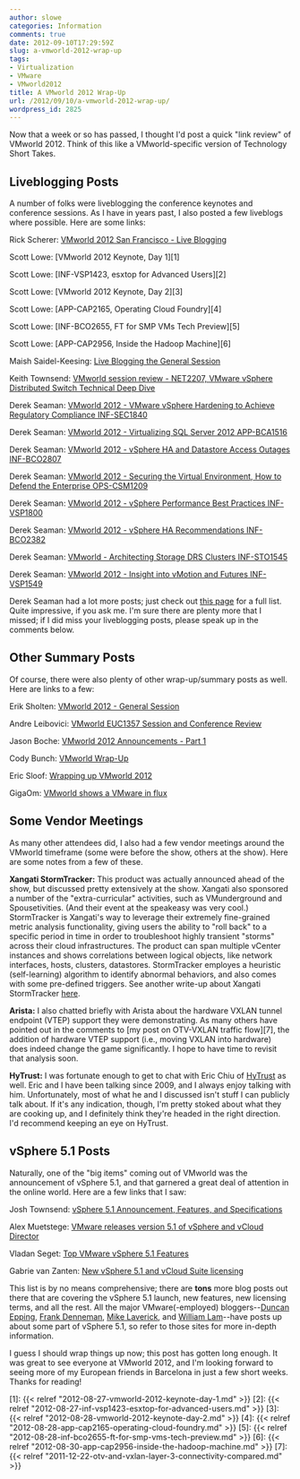 ```yaml
---
author: slowe
categories: Information
comments: true
date: 2012-09-10T17:29:59Z
slug: a-vmworld-2012-wrap-up
tags:
- Virtualization
- VMware
- VMworld2012
title: A VMworld 2012 Wrap-Up
url: /2012/09/10/a-vmworld-2012-wrap-up/
wordpress_id: 2825
---
```


Now that a week or so has passed, I thought I'd post a quick "link review" of VMworld 2012. Think of this like a VMworld-specific version of Technology Short Takes.

## Liveblogging Posts

A number of folks were liveblogging the conference keynotes and conference sessions. As I have in years past, I also posted a few liveblogs where possible. Here are some links:

Rick Scherer: [VMworld 2012 San Francisco - Live Blogging](http://vmwaretips.com/wp/2012/08/27/vmworld-2012-san-francisco-live-blog/)  

Scott Lowe: [VMworld 2012 Keynote, Day 1][1]  

Scott Lowe: [INF-VSP1423, esxtop for Advanced Users][2]  

Scott Lowe: [VMworld 2012 Keynote, Day 2][3]  

Scott Lowe: [APP-CAP2165, Operating Cloud Foundry][4]  

Scott Lowe: [INF-BCO2655, FT for SMP VMs Tech Preview][5]  

Scott Lowe: [APP-CAP2956, Inside the Hadoop Machine][6]  

Maish Saidel-Keesing: [Live Blogging the General Session](http://technodrone.blogspot.com/2012/08/live-blogging-general-session.html)  

Keith Townsend: [VMworld session review - NET2207, VMware vSphere Distributed Switch Technical Deep Dive](http://virtualizedgeek.com/2012/08/30/vmworld-session-review-net2207-vmware-vsphere-distributed-switch-technical-deep-dive/)  

Derek Seaman: [VMworld 2012 - VMware vSphere Hardening to Achieve Regulatory Compliance INF-SEC1840](http://derek858.blogspot.com/2012/08/vmworld-2012-vmware-vsphere-hardening.html)  

Derek Seaman: [VMworld 2012 - Virtualizing SQL Server 2012 APP-BCA1516](http://derek858.blogspot.com/2012/08/vmworld-2012-virtualizing-sql-server.html)  

Derek Seaman: [VMworld 2012 - vSphere HA and Datastore Access Outages INF-BCO2807](http://derek858.blogspot.com/2012/08/vmworld-2012-vsphere-ha-and-datastore.html)  

Derek Seaman: [VMworld 2012 - Securing the Virtual Environment, How to Defend the Enterprise OPS-CSM1209](http://derek858.blogspot.com/2012/08/vmworld-2012-securing-virtual.html)  

Derek Seaman: [VMworld 2012 - vSphere Performance Best Practices INF-VSP1800](http://derek858.blogspot.com/2012/08/vmworld-2012-vsphere-performance-best.html)  

Derek Seaman: [VMworld 2012 - vSphere HA Recommendations INF-BCO2382](http://derek858.blogspot.com/2012/08/vmworld-2012-vsphere-ha-recommendations.html)  

Derek Seaman: [VMworld - Architecting Storage DRS Clusters INF-STO1545](http://derek858.blogspot.com/2012/08/vmworld-architecting-storage-drs.html)  

Derek Seaman: [VMworld 2012 - Insight into vMotion and Futures INF-VSP1549](http://derek858.blogspot.com/2012/08/vmworld-2012-insight-into-vmotion-and.html)  

Derek Seaman had a lot more posts; just check out [this page](http://derek858.blogspot.com/search/label/VMworld%202012) for a full list. Quite impressive, if you ask me. I'm sure there are plenty more that I missed; if I did miss your liveblogging posts, please speak up in the comments below.

## Other Summary Posts

Of course, there were also plenty of other wrap-up/summary posts as well. Here are links to a few:

Erik Sholten: [VMworld 2012 - General Session](http://www.vmguru.nl/wordpress/2012/08/vmworld-2012-general-session/)  

Andre Leibovici: [VMworld EUC1357 Session and Conference Review](http://myvirtualcloud.net/?p=3843)  

Jason Boche: [VMworld 2012 Announcements - Part 1](http://www.boche.net/blog/index.php/2012/08/27/vmworld-2012-announcements-part-i/)  

Cody Bunch: [VMworld Wrap-Up](http://professionalvmware.com/2012/08/vmworld-wrap-up/)  

Eric Sloof: [Wrapping up VMworld 2012](http://www.ntpro.nl/blog/archives/2144-Wrapping-up-VMworld-2012-San-Francisco.html)  

GigaOm: [VMworld shows a VMware in flux](http://gigaom.com/cloud/vmworld-shows-a-vmware-in-flux/)

## Some Vendor Meetings

As many other attendees did, I also had a few vendor meetings around the VMworld timeframe (some were before the show, others at the show). Here are some notes from a few of these.

**Xangati StormTracker:** This product was actually announced ahead of the show, but discussed pretty extensively at the show. Xangati also sponsored a number of the "extra-curricular" activities, such as VMunderground and Spousetivities. (And their event at the speakeasy was very cool.) StormTracker is Xangati's way to leverage their extremely fine-grained metric analysis functionality, giving users the ability to "roll back" to a specific period in time in order to troubleshoot highly transient "storms" across their cloud infrastructures. The product can span multiple vCenter instances and shows correlations between logical objects, like network interfaces, hosts, clusters, datastores. StormTracker employes a heuristic (self-learning) algorithm to identify abnormal behaviors, and also comes with some pre-defined triggers. See another write-up about Xangati StormTracker [here](http://www.vladan.fr/xangati-introduces-stormtracker/).

**Arista:** I also chatted briefly with Arista about the hardware VXLAN tunnel endpoint (VTEP) support they were demonstrating. As many others have pointed out in the comments to [my post on OTV-VXLAN traffic flow][7], the addition of hardware VTEP support (i.e., moving VXLAN into hardware) does indeed change the game significantly. I hope to have time to revisit that analysis soon.

**HyTrust:** I was fortunate enough to get to chat with Eric Chiu of [HyTrust](http://hytrust.com/) as well. Eric and I have been talking since 2009, and I always enjoy talking with him. Unfortunately, most of what he and I discussed isn't stuff I can publicly talk about. If it's any indication, though, I'm pretty stoked about what they are cooking up, and I definitely think they're headed in the right direction. I'd recommend keeping an eye on HyTrust.

## vSphere 5.1 Posts

Naturally, one of the "big items" coming out of VMworld was the announcement of vSphere 5.1, and that garnered a great deal of attention in the online world. Here are a few links that I saw:

Josh Townsend: [vSphere 5.1 Announcement, Features, and Specifications](http://vmtoday.com/2012/08/vsphere-5-1-announcement-features-and-specifications/)  

Alex Muetstege: [VMware releases version 5.1 of vSphere and vCloud Director](http://www.vmguru.nl/wordpress/2012/08/vmware-releases-version-5-1-of-vsphere-and-vcloud-director/)  

Vladan Seget: [Top VMware vSphere 5.1 Features](http://www.vladan.fr/top-features-of-vsphere51/)  

Gabrie van Zanten: [New vSphere 5.1 and vCloud Suite licensing](http://www.gabesvirtualworld.com/new-vsphere-5-1-and-vcloud-suite-licensing/)  

This list is by no means comprehensive; there are **tons** more blog posts out there that are covering the vSphere 5.1 launch, new features, new licensing terms, and all the rest. All the major VMware(-employed) bloggers--[Duncan Epping](http://www.yellow-bricks.com), [Frank Denneman](http://frankdenneman.nl), [Mike Laverick](http://communities.vmware.com/people/Mike_Laverick/blog/), and [William Lam](http://www.virtuallyghetto.com/)--have posts up about some part of vSphere 5.1, so refer to those sites for more in-depth information.

I guess I should wrap things up now; this post has gotten long enough. It was great to see everyone at VMworld 2012, and I'm looking forward to seeing more of my European friends in Barcelona in just a few short weeks. Thanks for reading!

[1]: {{< relref "2012-08-27-vmworld-2012-keynote-day-1.md" >}}
[2]: {{< relref "2012-08-27-inf-vsp1423-esxtop-for-advanced-users.md" >}}
[3]: {{< relref "2012-08-28-vmworld-2012-keynote-day-2.md" >}}
[4]: {{< relref "2012-08-28-app-cap2165-operating-cloud-foundry.md" >}}
[5]: {{< relref "2012-08-28-inf-bco2655-ft-for-smp-vms-tech-preview.md" >}}
[6]: {{< relref "2012-08-30-app-cap2956-inside-the-hadoop-machine.md" >}}
[7]: {{< relref "2011-12-22-otv-and-vxlan-layer-3-connectivity-compared.md" >}}
